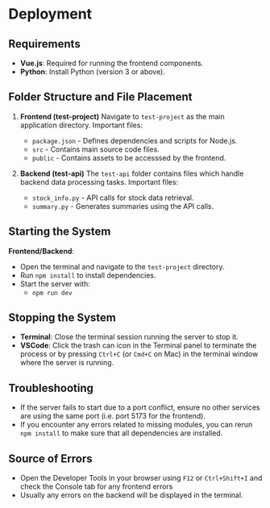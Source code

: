 # Deployment

## Requirements
- **Vue.js**: Required for running the frontend components.
- **Python**: Install Python (version 3 or above).

## Folder Structure and File Placement
1. **Frontend (test-project)**
   Navigate to `test-project` as the main application directory.
   Important files:
     - `package.json` - Defines dependencies and scripts for Node.js.
     - `src` - Contains main source code files.
     - `public` - Contains assets to be accesssed by the frontend.

2. **Backend (test-api)**
   The `test-api` folder contains files which handle backend data processing tasks.
   Important files:
   - `stock_info.py` - API calls for stock data retrieval.
   - `summary.py` - Generates summaries using the API calls.

## Starting the System
**Frontend/Backend**:
- Open the terminal and navigate to the `test-project` directory.
- Run `npm install` to install dependencies.
- Start the server with:
  - `npm run dev`

## Stopping the System
- **Terminal**: Close the terminal session running the server to stop it.
- **VSCode**: Click the trash can icon in the Terminal panel to terminate the process or by pressing `Ctrl+C` (or `Cmd+C` on Mac) in the terminal window where the server is running.

## Troubleshooting
- If the server fails to start due to a port conflict, ensure no other services are using the same port (i.e. port 5173 for the frontend).
- If you encounter any errors related to missing modules, you can rerun `npm install` to make sure that all dependencies are installed.
## Source of Errors
- Open the Developer Tools in your browser using `F12` or `Ctrl+Shift+I` and check the Console tab for any frontend errors
- Usually any errors on the backend will be displayed in the terminal.
